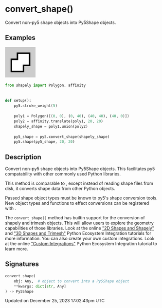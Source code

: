 # convert_shape()

Convert non-py5 shape objects into Py5Shape objects.

## Examples

<div class="example-table">

<div class="example-row"><div class="example-cell-image">

![example picture for convert_shape()](/images/reference/Sketch_convert_shape_0.png)

</div><div class="example-cell-code">

```python
from shapely import Polygon, affinity


def setup():
    py5.stroke_weight(5)

    poly1 = Polygon([(0, 0), (0, 40), (40, 40), (40, 0)])
    poly2 = affinity.translate(poly1, 20, 20)
    shapely_shape = poly1.union(poly2)

    py5_shape = py5.convert_shape(shapely_shape)
    py5.shape(py5_shape, 20, 20)
```

</div></div>

</div>

## Description

Convert non-py5 shape objects into Py5Shape objects. This facilitates py5 compatability with other commonly used Python libraries.

This method is comparable to [](sketch_load_shape), except instead of reading shape files from disk, it converts shape data from other Python objects.

Passed shape object types must be known to py5's shape conversion tools. New object types and functions to effect conversions can be registered with [](py5functions_register_shape_conversion).

The `convert_shape()` method has builtin support for the conversion of shapely and trimesh objects. This will allow users to explore the geometry capabilities of those libraries. Look at the online ["2D Shapes and Shapely"](/integrations/shapely) and ["3D Shapes and Trimesh"](/integrations/trimesh) Python Ecosystem Integration tutorials for more information. You can also create your own custom integrations. Look at the online ["Custom Integrations"](/integrations/custom_integrations) Python Ecosystem Integration tutorial to learn more.

## Signatures

```python
convert_shape(
    obj: Any,  # object to convert into a Py5Shape object
    **kwargs: dict[str, Any]
) -> Py5Shape
```

Updated on December 25, 2023 17:02:43pm UTC
